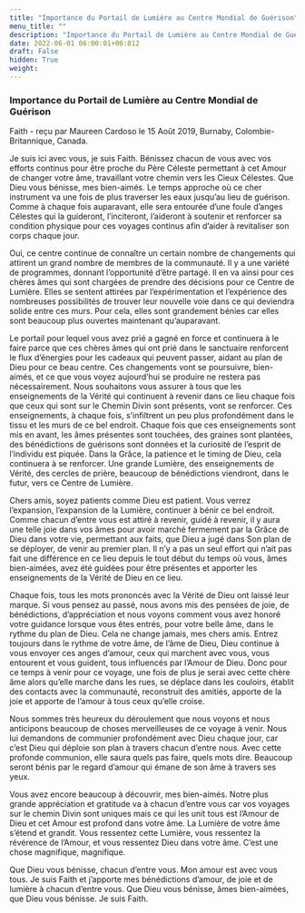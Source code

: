 ```yaml
---
title: "Importance du Portail de Lumière au Centre Mondial de Guérison"
menu_title: ""
description: "Importance du Portail de Lumière au Centre Mondial de Guérison"
date: 2022-06-01 06:00:01+00:812
draft: False
hidden: True
weight:
---
```

### Importance du Portail de Lumière au Centre Mondial de Guérison

Faith - reçu par Maureen Cardoso le 15 Août 2019, Burnaby, Colombie-Britannique, Canada.

Je suis ici avec vous, je suis Faith. Bénissez chacun de vous avec vos efforts continus pour être proche du Père Céleste permettant à cet Amour de changer votre âme, travaillant votre chemin vers les Cieux Célestes. Que Dieu vous bénisse, mes bien-aimés. Le temps approche où ce cher instrument va une fois de plus traverser les eaux jusqu’au lieu de guérison. Comme à chaque fois auparavant, elle sera entourée d’une foule d’anges Célestes qui la guideront, l’inciteront, l’aideront à soutenir et renforcer sa condition physique pour ces voyages continus afin d’aider à revitaliser son corps chaque jour.

Oui, ce centre continue de connaître un certain nombre de changements qui attirent un grand nombre de membres de la communauté. Il y a une variété de programmes, donnant l’opportunité d’être partagé. Il en va ainsi pour ces chères âmes qui sont chargées de prendre des décisions pour ce Centre de Lumière. Elles se sentent attirées par l’expérimentation et l’expérience des nombreuses possibilités de trouver leur nouvelle voie dans ce qui deviendra solide entre ces murs. Pour cela, elles sont grandement bénies car elles sont beaucoup plus ouvertes maintenant qu’auparavant.

Le portail pour lequel vous avez prié a gagné en force et continuera à le faire parce que ces chères âmes qui ont prié dans le sanctuaire renforcent le flux d’énergies pour les cadeaux qui peuvent passer, aidant au plan de Dieu pour ce beau centre. Ces changements vont se poursuivre, bien-aimés, et ce que vous voyez aujourd’hui se produire ne restera pas nécessairement.
Nous souhaitons vous assurer à tous que les enseignements de la Vérité qui continuent à revenir dans ce lieu chaque fois que ceux qui sont sur le Chemin Divin sont présents, vont se renforcer. Ces enseignements, à chaque fois, s’infiltrent un peu plus profondément dans le tissu et les murs de ce bel endroit. Chaque fois que ces enseignements sont mis en avant, les âmes présentes sont touchées, des graines sont plantées, des bénédictions de guérisons sont données et la curiosité de l’esprit de l’individu est piquée. Dans la Grâce, la patience et le timing de Dieu, cela continuera à se renforcer. Une grande Lumière, des enseignements de Vérité, des cercles de prière, beaucoup de bénédictions viendront, dans le futur, vers ce Centre de Lumière.

Chers amis, soyez patients comme Dieu est patient. Vous verrez l’expansion, l’expansion de la Lumière, continuer à bénir ce bel endroit. Comme chacun d’entre vous est attiré à revenir, guidé à revenir, il y aura une telle joie dans vos âmes pour avoir marché fermement par la Grâce de Dieu dans votre vie, permettant aux faits, que Dieu a jugé dans Son plan de se déployer, de venir au premier plan. Il n’y a pas un seul effort qui n’ait pas fait une différence en ce lieu depuis le tout début du temps où vous, âmes bien-aimées, avez été guidées pour être présentes et apporter les enseignements de la Vérité de Dieu en ce lieu.

Chaque fois, tous les mots prononcés avec la Vérité de Dieu ont laissé leur marque. Si vous pensez au passé, nous avons mis des pensées de joie, de bénédictions, d’appréciation et nous voyons comment vous avez honoré votre guidance lorsque vous êtes entrés, pour votre belle âme, dans le rythme du plan de Dieu. Cela ne change jamais, mes chers amis. Entrez toujours dans le rythme de votre âme, de l’âme de Dieu, Dieu continue à vous envoyer ces anges d’amour, ceux qui marchent avec vous, vous entourent et vous guident, tous influencés par l’Amour de Dieu. Donc pour ce temps à venir pour ce voyage, une fois de plus je serai avec cette chère âme alors qu’elle marche dans les rues, se déplace dans les couloirs, établit des contacts avec la communauté, reconstruit des amitiés, apporte de la joie et apporte de l’amour à tous ceux qu’elle croise.

Nous sommes très heureux du déroulement que nous voyons et nous anticipons beaucoup de choses merveilleuses de ce voyage à venir. Nous lui demandons de communier profondément avec Dieu chaque jour, car c’est Dieu qui déploie son plan à travers chacun d’entre nous. Avec cette profonde communion, elle saura quels pas faire, quels mots dire. Beaucoup seront bénis par le regard d’amour qui émane de son âme à travers ses yeux.

Vous avez encore beaucoup à découvrir, mes bien-aimés. Notre plus grande appréciation et gratitude va à chacun d’entre vous car vos voyages sur le chemin Divin sont uniques mais ce qui les unit tous est l’Amour de Dieu et cet Amour est profond dans votre âme. La Lumière de votre âme s’étend et grandit. Vous ressentez cette Lumière, vous ressentez la révérence de l’Amour, et vous ressentez Dieu dans votre âme. C’est une chose magnifique, magnifique.

Que Dieu vous bénisse, chacun d’entre vous. Mon amour est avec vous tous. Je suis Faith et j’apporte mes bénédictions d’amour, de joie et de lumière à chacun d’entre vous. Que Dieu vous bénisse, âmes bien-aimées, que Dieu vous bénisse. Je suis Faith.

